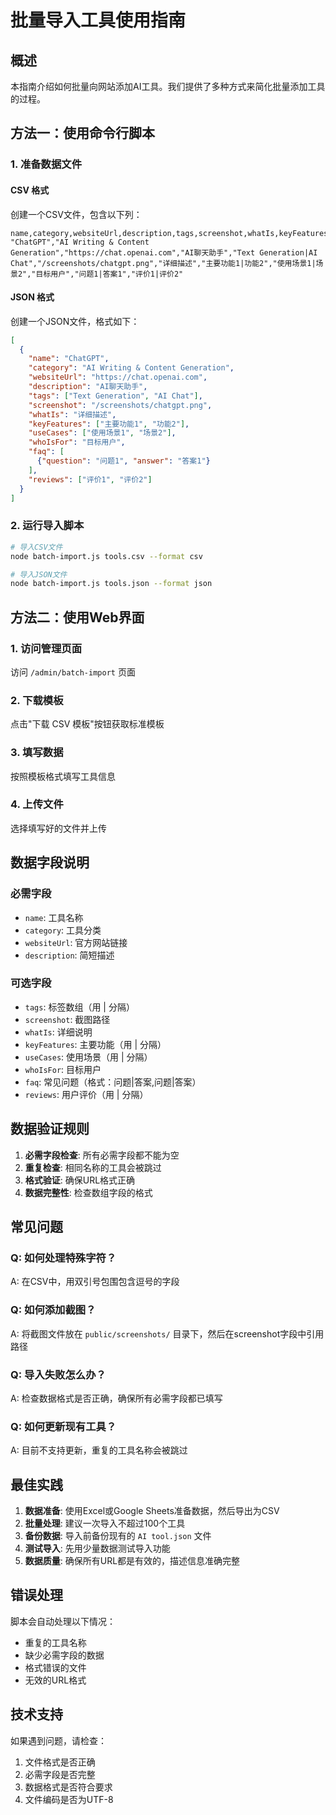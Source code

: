 # 批量导入工具使用指南

## 概述

本指南介绍如何批量向网站添加AI工具。我们提供了多种方式来简化批量添加工具的过程。

## 方法一：使用命令行脚本

### 1. 准备数据文件

#### CSV 格式
创建一个CSV文件，包含以下列：

```csv
name,category,websiteUrl,description,tags,screenshot,whatIs,keyFeatures,useCases,whoIsFor,faq,reviews
"ChatGPT","AI Writing & Content Generation","https://chat.openai.com","AI聊天助手","Text Generation|AI Chat","/screenshots/chatgpt.png","详细描述","主要功能1|功能2","使用场景1|场景2","目标用户","问题1|答案1","评价1|评价2"
```

#### JSON 格式
创建一个JSON文件，格式如下：

```json
[
  {
    "name": "ChatGPT",
    "category": "AI Writing & Content Generation",
    "websiteUrl": "https://chat.openai.com",
    "description": "AI聊天助手",
    "tags": ["Text Generation", "AI Chat"],
    "screenshot": "/screenshots/chatgpt.png",
    "whatIs": "详细描述",
    "keyFeatures": ["主要功能1", "功能2"],
    "useCases": ["使用场景1", "场景2"],
    "whoIsFor": "目标用户",
    "faq": [
      {"question": "问题1", "answer": "答案1"}
    ],
    "reviews": ["评价1", "评价2"]
  }
]
```

### 2. 运行导入脚本

```bash
# 导入CSV文件
node batch-import.js tools.csv --format csv

# 导入JSON文件
node batch-import.js tools.json --format json
```

## 方法二：使用Web界面

### 1. 访问管理页面
访问 `/admin/batch-import` 页面

### 2. 下载模板
点击"下载 CSV 模板"按钮获取标准模板

### 3. 填写数据
按照模板格式填写工具信息

### 4. 上传文件
选择填写好的文件并上传

## 数据字段说明

### 必需字段
- `name`: 工具名称
- `category`: 工具分类
- `websiteUrl`: 官方网站链接
- `description`: 简短描述

### 可选字段
- `tags`: 标签数组（用 | 分隔）
- `screenshot`: 截图路径
- `whatIs`: 详细说明
- `keyFeatures`: 主要功能（用 | 分隔）
- `useCases`: 使用场景（用 | 分隔）
- `whoIsFor`: 目标用户
- `faq`: 常见问题（格式：问题|答案,问题|答案）
- `reviews`: 用户评价（用 | 分隔）

## 数据验证规则

1. **必需字段检查**: 所有必需字段都不能为空
2. **重复检查**: 相同名称的工具会被跳过
3. **格式验证**: 确保URL格式正确
4. **数据完整性**: 检查数组字段的格式

## 常见问题

### Q: 如何处理特殊字符？
A: 在CSV中，用双引号包围包含逗号的字段

### Q: 如何添加截图？
A: 将截图文件放在 `public/screenshots/` 目录下，然后在screenshot字段中引用路径

### Q: 导入失败怎么办？
A: 检查数据格式是否正确，确保所有必需字段都已填写

### Q: 如何更新现有工具？
A: 目前不支持更新，重复的工具名称会被跳过

## 最佳实践

1. **数据准备**: 使用Excel或Google Sheets准备数据，然后导出为CSV
2. **批量处理**: 建议一次导入不超过100个工具
3. **备份数据**: 导入前备份现有的 `AI tool.json` 文件
4. **测试导入**: 先用少量数据测试导入功能
5. **数据质量**: 确保所有URL都是有效的，描述信息准确完整

## 错误处理

脚本会自动处理以下情况：
- 重复的工具名称
- 缺少必需字段的数据
- 格式错误的文件
- 无效的URL格式

## 技术支持

如果遇到问题，请检查：
1. 文件格式是否正确
2. 必需字段是否完整
3. 数据格式是否符合要求
4. 文件编码是否为UTF-8 